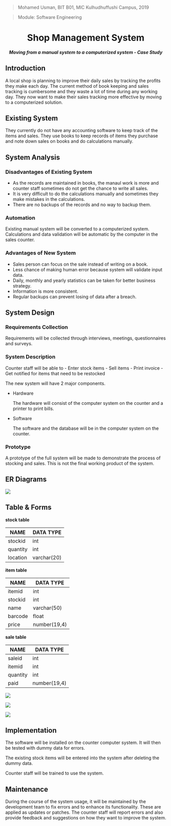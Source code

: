 > Mohamed Usman, BIT B01,
MIC Kulhudhuffushi Campus, 2019

> Module: Software Engineering


# <center>Shop Management System</center>
##### <center>Moving from a manual system to a computerized system - Case Study</center>

## Introduction
A local shop is planning to improve their daily sales by tracking the profits they make each day. The current method of book keeping and sales tracking is cumbersome and they waste a lot of time during any working day. They now want to make their sales tracking more effective by moving to a computerized solution.

## Existing System
They currently do not have any accounting software to keep track of the items and sales. They use books to keep records of items they purchase and note down sales on books and do calculations manually.

## System Analysis
### Disadvantages of Existing System
- As the records are maintained in books, the manaul work is more and counter staff sometimes do not get the chance to write all sales.
- It is very difficult to do the calculations manually and sometimes they make mistakes in the calculations.
- There are no backups of the records and no way to backup them.

### Automation
Existing manual system will be converted to a computerized system. Calculations and data validation will be automatic by the computer in the sales counter.

### Advantages of New System
- Sales person can focus on the sale instead of writing on a book.
- Less chance of making human error because system will validate input data.
- Daily, monthly and yearly statistics can be taken for better business strategy.
- Information is more consistent.
- Regular backups can prevent losing of data after a breach.

## System Design
### Requirements Collection
Requirements will be collected through interviews, meetings, questionnaires and surveys.

### System Description
Counter staff will be able to
    - Enter stock items
    - Sell items
    - Print invoice
    - Get notified for items that need to be restocked

The new system will have 2 major components.
- Hardware

    The hardware will consist of the computer system on the counter and a printer to print bills.

- Software

    The software and the database will be in the computer system on the counter.

### Prototype
A prototype of the full system will be made to demonstrate the process of stocking and sales. This is not the final working product of the system.

## ER Diagrams

![](../assets/images/case_study2_er.png)

## Table & Forms
**stock table**

| NAME | DATA TYPE |
| --- | --- |
| stockid | int |
| quantity | int |
| location | varchar(20) |

**item table**

| NAME | DATA TYPE |
| --- | --- |
| itemid | int |
| stockid | int |
| name | varchar(50) |
| barcode | float |
| price | number(19,4) |

**sale table**

| NAME | DATA TYPE |
| --- | --- |
| saleid | int |
| itemid | int |
| quantity | int |
| paid | number(19,4) |

![](../assets/images/case_study2_add_stock_form.png)

![](../assets/images/case_study2_add_item_form.png)

![](../assets/images/case_study2_sell_form.png)

## Implementation
The software will be installed on the counter computer system. It will then be tested with dummy data for errors.

The existing stock items will be entered into the system after deleting the dummy data.

Counter staff will be trained to use the system.

## Maintenance
During the course of the system usage, it will be maintained by the development team to fix errors and to enhance its functionality. These are applied as updates or patches. The counter staff will report errors and also provide feedback and suggestions on how they want to improve the system.